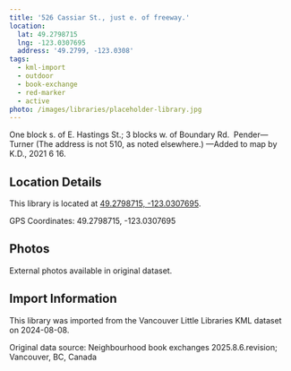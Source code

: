 ```yaml
---
title: '526 Cassiar St., just e. of freeway.'
location:
  lat: 49.2798715
  lng: -123.0307695
  address: '49.2799, -123.0308'
tags:
  - kml-import
  - outdoor
  - book-exchange
  - red-marker
  - active
photo: /images/libraries/placeholder-library.jpg
---
```

One block s. of E. Hastings St.; 
3 blocks w. of Boundary Rd.  Pender—Turner 
(The address is not 510, as noted elsewhere.)
—Added to map by K.D., 2021 6 16.

## Location Details

This library is located at [49.2798715, -123.0307695](https://www.google.com/maps?q=49.2798715,-123.0307695).

GPS Coordinates: 49.2798715, -123.0307695

## Photos

External photos available in original dataset.

## Import Information

This library was imported from the Vancouver Little Libraries KML dataset on 2024-08-08.

Original data source: Neighbourhood book exchanges 2025.8.6.revision; Vancouver, BC, Canada
